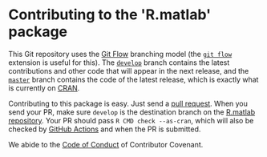 
# Contributing to the 'R.matlab' package

This Git repository uses the [Git Flow](https://nvie.com/posts/a-successful-git-branching-model/) branching model (the [`git flow`](https://github.com/petervanderdoes/gitflow-avh) extension is useful for this).  The [`develop`](https://github.com/HenrikBengtsson/R.matlab/tree/develop) branch contains the latest contributions and other code that will appear in the next release, and the [`master`](https://github.com/HenrikBengtsson/R.matlab) branch contains the code of the latest release, which is exactly what is currently on [CRAN](https://cran.r-project.org/package=R.matlab).

Contributing to this package is easy.  Just send a [pull request](https://help.github.com/articles/using-pull-requests/).  When you send your PR, make sure `develop` is the destination branch on the [R.matlab repository](https://github.com/HenrikBengtsson/R.matlab).  Your PR should pass `R CMD check --as-cran`, which will also be checked by  <a href="https://github.com/HenrikBengtsson/R.matlab/actions?query=workflow%3AR-CMD-check">GitHub Actions</a> and  when the PR is submitted.

We abide to the [Code of Conduct](https://www.contributor-covenant.org/version/2/0/code_of_conduct/) of Contributor Covenant.
